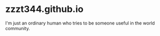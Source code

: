 # zzzt344.github.io
I'm just an ordinary human who tries to be someone useful in the world community.

